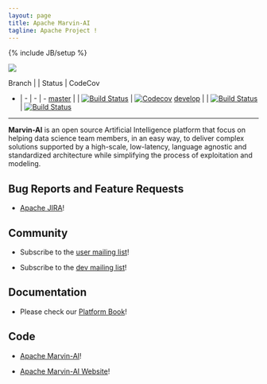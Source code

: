 ```yaml
---
layout: page
title: Apache Marvin-AI
tagline: Apache Project !
---
```

<!--
{% comment %}
Licensed to the Apache Software Foundation (ASF) under one or more
contributor license agreements.  See the NOTICE file distributed with
this work for additional information regarding copyright ownership.
The ASF licenses this file to you under the Apache License, Version 2.0
(the "License"); you may not use this file except in compliance with
the License.  You may obtain a copy of the License at

http://www.apache.org/licenses/LICENSE-2.0

Unless required by applicable law or agreed to in writing, software
distributed under the License is distributed on an "AS IS" BASIS,
WITHOUT WARRANTIES OR CONDITIONS OF ANY KIND, either express or implied.
See the License for the specific language governing permissions and
limitations under the License.
{% endcomment %}
-->

{% include JB/setup %}

![](/assets/themes/apache/img/logo.png)

Branch | | Status | CodeCov
- | - | - | -
[master](https://github.com/apache/incubator-marvin) | | [![Build Status](https://travis-ci.org/apache/incubator-marvin.svg?branch=master)](https://travis-ci.org/apache/incubator-marvin) | [![Codecov](https://codecov.io/gh/apache/incubator-marvin/branch/master/graph/badge.svg)](https://codecov.io/gh/apache/incubator-marvin)
[develop](https://github.com/apache/incubator-marvin/tree/develop) | | [![Build Status](https://travis-ci.org/apache/incubator-marvin.svg?branch=develop)](https://travis-ci.org/apache/incubator-marvin/branches) | [![Build Status](https://codecov.io/gh/apache/incubator-marvin/branch/develop/graph/badge.svg)](https://codecov.io/gh/apache/incubator-marvin/branch/develop)

----

**Marvin-AI** is an open source Artificial Intelligence platform that focus on helping data science team members, in an easy way, to deliver complex solutions supported by a high-scale, low-latency, language agnostic and standardized architecture while simplifying the process of exploitation and modeling.

## Bug Reports and Feature Requests

 - [Apache JIRA](https://issues.apache.org/jira/projects/MARVIN/issues/)!

## Community

 - Subscribe to the [user mailing list](mailto:user-subscribe@marvin.apache.org)!

 - Subscribe to the [dev mailing list](mailto:dev-subscribe@marvin.apache.org)!

## Documentation

 - Please check our [Platform Book](/marvin-platform-book/SUMMARY)!

## Code

 - [Apache Marvin-AI](https://github.com/apache/incubator-marvin)!

 - [Apache Marvin-AI Website](https://github.com/apache/incubator-marvin-website)!
